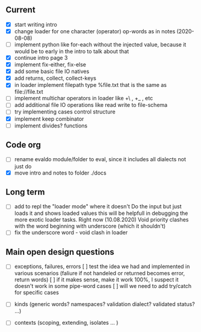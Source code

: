 ## Current

- [x] start writing intro
- [x] change loader for one character (operator) op-words as in notes (2020-08-08)
- [ ] implement python like for-each without the injected value, because it would be to early in the intro to talk about that
- [x] continue intro page 3
- [x] implement fix-either, fix-else
- [x] add some basic file IO natives
- [x] add returns, collect, collect-keys
- [x] in loader implement filepath type %file.txt that is the same as file://file.txt
- [ ] implement multichar operators in loader like +\ , +_ , etc
- [ ] add additional file IO operations like read write to file-schema
- [ ] try implementing cases control structure
- [x] implement keep combinator
- [ ] implement divides? functions

## Code org

- [ ] rename evaldo module/folder to eval, since it includes all dialects not just do
- [x] move intro and notes to folder ./docs

## Long term

- [ ] add to repl the "loader mode" where it doesn't Do the input but just loads it and shows loaded values
	  this will be helpfull in debugging the more exotic loader tasks. Right now (10.08.2020) Void priority
	  clashes with the word beginning with underscore (which it shouldn't)
- [ ] fix the underscore word - void clash in loader

## Main open design questions

- [ ] exceptions, failures, errors
	[ ] test the idea we had and implemented in various scenarios (faliure if not handeled or returned becomes error, return words)
	[ ] if it makes sense, make it work 100%, I suspect it doesn't work in some pipe-word cases
	[ ] will we need to add try/catch for specific cases
	
- [ ] kinds (generic words? namespaces? validation dialect? validated status? ...)

- [ ] contexts (scoping, extending, isolates ...	)
